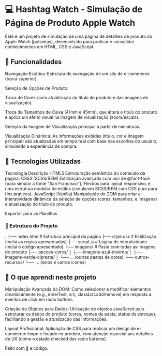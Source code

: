 # 💻 Hashtag Watch - Simulação de Página de Produto Apple Watch
Este é um projeto de simulação de uma página de detalhes de produto do Apple Watch (pulseiras), desenvolvido para praticar e consolidar conhecimentos em HTML, CSS e JavaScript.

## 🌟 Funcionalidades
Navegação Estática: Estrutura de navegação de um site de e-commerce (barra superior).

Seleção de Opções de Produto:

Troca de Cores (com atualização do título do produto e das imagens de visualização).

Troca de Tamanhos de Caixa (41mm e 45mm), que altera o título do produto e aplica um efeito visual na imagem de visualização (zoom/escala).

Seleção da Imagem de Visualização principal a partir de miniaturas.

Visualização Dinâmica: As informações exibidas (título, cor e imagem principal) são atualizadas em tempo real com base nas escolhas do usuário, simulando a experiência de compra.

## 🚀 Tecnologias Utilizadas
Tecnologia	Descrição
HTML5	Estruturação semântica do conteúdo da página.
CSS3 (SCSS/BEM)	Estilização avançada com uso de @font-face (para simular a fonte "San Francisco"), Flexbox para layout responsivo, e uma estrutura modular de estilos (simulando SCSS/BEM com CSS puro para fins práticos).
JavaScript (Vanilla)	Manipulação do DOM para criar a interatividade dinâmica da seleção de opções (cores, tamanhos, e imagens) e atualização do título do produto.

Exportar para as Planilhas
### 📁 Estrutura do Projeto
.
├── index.html          # Estrutura principal da página
├── style.css           # Estilização (inclui as regras apresentadas)
├── script.js           # Lógica de interatividade (inclui o código apresentado)
└── imagens/            # Pasta com todas as imagens do produto
    ├── opcoes-cores/
    │   ├── imagens-azul-inverno/
    │   ├── imagens-verde-cipreste/
    │   └── ... (outras pastas de cores)
    └── outros-recursos/
        └── ... (selos e outros ícones)
## 🎯 O que aprendi neste projeto
Manipulação Avançada do DOM: Como selecionar e modificar elementos dinamicamente (e.g., innerText, src, classList.add/remove) em resposta a eventos de click em radio buttons.

Criação de Objetos para Dados: Utilização de objetos JavaScript para estruturar os dados do produto (cores, nomes de pasta, status de estoque), facilitando a gestão e atualização das informações.

Layout Profissional: Aplicação de CSS para replicar um design de e-commerce limpo e focado no produto, com atenção especial aos detalhes de UX (como o estado checked dos radio buttons).

Feito com 💙 e código.
